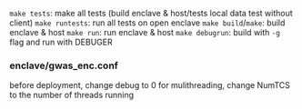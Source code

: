 `make tests`: make all tests (build enclave & host/tests local data test without client)
`make runtests`: run all tests on open enclave
`make build`/`make`: build enclave & host
`make run`: run enclave & host
`make debugrun`: build with `-g` flag and run with DEBUGER

### enclave/gwas_enc.conf
before deployment, change debug to 0
for mulithreading, change NumTCS to the number of threads running